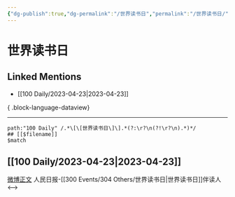 ```yaml
---
{"dg-publish":true,"dg-permalink":"/世界读书日","permalink":"/世界读书日/","created":"2023-04-24T10:56:55.000+08:00","updated":"2023-04-24T10:57:02.000+08:00"}
---
```


# 世界读书日

## Linked Mentions
- [[100 Daily/2023-04-23\|2023-04-23]]

{ .block-language-dataview}

---

```expander
path:"100 Daily" /.*\[\[世界读书日\]\].*(?:\r?\n(?!\r?\n).*)*/
## [[$filename]]
$match
```
## [[100 Daily/2023-04-23\|2023-04-23]]
[微博正文](http://weibo.com/2803301701/MDhdQmiTV) 人民日报-[[300 Events/304 Others/世界读书日\|世界读书日]]伴读人
<-->